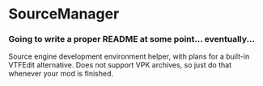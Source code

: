 # SourceManager
### Going to write a proper README at some point... eventually...
Source engine development environment helper, with plans for a built-in VTFEdit alternative. Does not support VPK archives, so just do that whenever your mod is finished.
